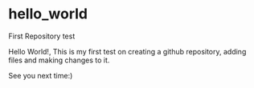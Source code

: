 # hello_world
First Repository test


Hello World!, This is my first test on creating a github repository, adding files and making changes to it.

See you next time:)
